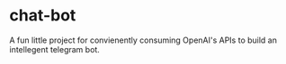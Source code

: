 # chat-bot

A fun little project for convienently consuming OpenAI's APIs to build an intellegent telegram bot.
